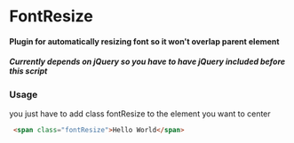 # FontResize
#### Plugin for automatically resizing font so it won't overlap parent element
##### Currently depends on jQuery so you have to have jQuery included before this script
### Usage
you just have to add class fontResize to the element you want to center
```html
 <span class="fontResize">Hello World</span>
```
